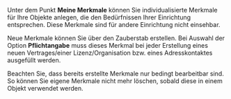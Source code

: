 Unter dem Punkt **Meine Merkmale** können Sie individualisierte Merkmale für Ihre Objekte anlegen, die den Bedürfnissen Ihrer Einrichtung entsprechen. Diese Merkmale sind für andere Einrichtung nicht einsehbar.

Neue Merkmale können Sie über den Zauberstab erstellen.
Bei Auswahl der Option **Pflichtangabe** muss dieses Merkmal bei jeder Erstellung eines neuen Vertrages/einer Lizenz/Organisation bzw. eines Adresskontaktes ausgefüllt werden. 

Beachten Sie, dass bereits erstellte Merkmale nur bedingt bearbeitbar sind. So können Sie eigene Merkmale nicht mehr löschen, sobald diese in einem Objekt verwendet werden. 
